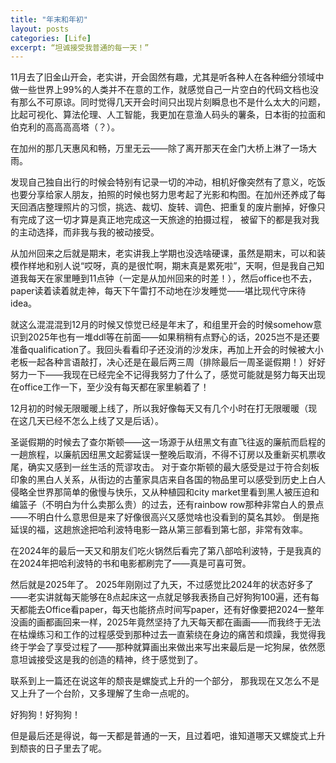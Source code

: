 ```yaml
---
title: "年末和年初"
layout: posts
categories: [Life]
excerpt: “坦诚接受我普通的每一天！”
---
```


11月去了旧金山开会，老实讲，开会固然有趣，尤其是听各种人在各种细分领域中做一些世界上99%的人类并不在意的工作，就感觉自己一片空白的代码文档也没有那么不可原谅。同时觉得几天开会时间只出现片刻瞬息也不是什么太大的问题，比起可视化、算法伦理、人工智能，我更加在意渔人码头的薯条，日本街的拉面和伯克利的高高高高塔（？）。

在加州的那几天惠风和畅，万里无云——除了离开那天在金门大桥上淋了一场大雨。

发现自己独自出行的时候会特别有记录一切的冲动，相机好像突然有了意义，吃饭也要分享给家人朋友，拍照的时候也努力思考起了光影和构图。在加州还养成了每天回酒店整理照片的习惯，挑选、裁切、旋转、调色、把重复的废片删掉，好像只有完成了这一切才算是真正地完成这一天旅途的拍摄过程， 被留下的都是我对我的主动选择，而非我与我的被动接受。

从加州回来之后就是期末，老实讲我上学期也没选啥硬课，虽然是期末，可以和装模作样地和别人说“哎呀，真的是很忙啊，期末真是累死啦”，天啊，但是我自己知道我每天在家里睡到11点钟（一定是从加州回来的时差！），然后office也不去，paper读着读着就走神，每天下午雷打不动地在沙发睡觉——堪比现代守床待idea。

就这么混混混到12月的时候又惊觉已经是年末了，和组里开会的时候somehow意识到2025年也有一堆ddl等在前面——如果稍稍有点野心的话，2025岂不是还要准备qualification了。我回头看看印子还没消的沙发床，再加上开会的时候被大小老板一起各种言语敲打，决心还是在最后两三周（排除最后一周圣诞假期！）好好努力一下——我现在已经完全不记得我努力了什么了，感觉可能就是努力每天出现在office工作一下，至少没有每天都在家里躺着了！

12月初的时候无限暖暖上线了，所以我好像每天又有几个小时在打无限暖暖（现在这几天已经不怎么上线了又是后话）。

圣诞假期的时候去了查尔斯顿——这一场源于从纽黑文有直飞往返的廉航而启程的一趟旅程，以廉航因纽黑文起雾延误一整晚后取消，不得不订房以及重新买机票收尾，确实又感到一丝生活的荒谬攻击。
对于查尔斯顿的最大感受是过于符合刻板印象的黑白人关系，从街边的古董家具店来自各国的物品里可以感受到历史上白人侵略全世界那简单的傲慢与快乐，又从种植园和city market里看到黑人被压迫和编篮子（不明白为什么卖那么贵）的过去，还有rainbow row那种非常白人的景点——不明白什么意思但是来了好像很高兴又感觉啥也没看到的莫名其妙。
倒是拖延误的福，这趟旅途把哈利波特电影一路从第三部看到第七部，非常有效率。

在2024年的最后一天又和朋友们吃火锅然后看完了第八部哈利波特，于是我真的在2024年把哈利波特的书和电影都刷完了——真是可喜可贺。

然后就是2025年了。
2025年刚刚过了九天，不过感觉比2024年的状态好多了——老实讲就每天能够在8点起床这一点就足够我表扬自己好狗狗100遍，还有每天都能去Office看paper，每天也能挤点时间写paper，还有好像要把2024一整年没画的画都画回来一样，2025年竟然坚持了九天每天都在画画——而我终于无法在枯燥练习和工作的过程感受到那种过去一直萦绕在身边的痛苦和烦躁，我觉得我终于学会了享受过程了——那种就算画出来做出来写出来最后是一坨狗屎，依然愿意坦诚接受这是我的创造的精神，终于感觉到了。

联系到上一篇还在说这年的颓丧是螺旋式上升的一个部分， 那我现在又怎么不是又上升了一个台阶，又多理解了生命一点呢的。

好狗狗！好狗狗！

但是最后还是得说，每一天都是普通的一天，且过着吧，谁知道哪天又螺旋式上升到颓丧的日子里去了呢。